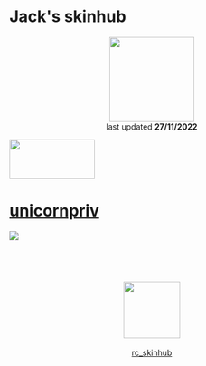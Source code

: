 # Jack's skinhub
<p align="center">
<a href="https://www.youtube.com/channel/UCQv7vaJwPNS5YWCZAC2YesA">
  <img src="https://i.imgur.com/AijpMmj.png"  
       width="150"
       height="150"></a>
<br>
last updated <b>27/11/2022</b>
</p>

<a href="https://www.youtube.com/watch?v=kbbgypvGPgM">
<img src="https://i.imgur.com/uDyKiLi.png"
       width="151" 
       height="70"/></a>

# [unicornpriv](https://github.com/ryancranie/skinhub/raw/tyfh/player/jack/unicornpriv.osk)
[![](https://i.imgur.com/Xm3MWwC.png)](https://github.com/ryancranie/skinhub/raw/tyfh/player/jack/unicornpriv.osk)

#
<p align="center">
  <br></br>
  <a href="https://www.youtube.com/channel/UCQv7vaJwPNS5YWCZAC2YesA">
  <img src="https://i.imgur.com/YWbDUUy.png"  
       width="100" 
       height="100"></a>
  <br></br>
  <a href="https://github.com/ryancranie/skinhub">rc_skinhub</a>
 </p>



